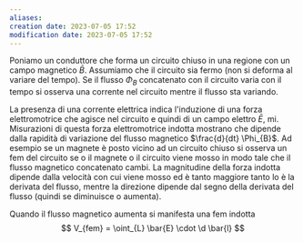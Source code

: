 ```yaml
---
aliases: 
creation date: 2023-07-05 17:52
modification date: 2023-07-05 17:52
---
```


Poniamo un conduttore che forma un circuito chiuso in una regione con un campo magnetico $\bar{B}$. Assumiamo che il circuito sia fermo (non si deforma al variare del tempo). Se il flusso $\Phi_{B}$ concatenato con il circuito varia con il tempo si osserva una corrente nel circuito mentre il flusso sta variando.

La presenza di una corrente elettrica indica l'induzione di una forza elettromotrice che agisce nel circuito e quindi di un campo elettro $\bar{E}$, mi.
Misurazioni di questa forza elettromotrice indotta mostrano che dipende dalla rapidità di variazione del flusso magnetico $\frac{d}{dt} \Phi_{B}$.
Ad esempio se un magnete è posto vicino ad un circuito chiuso si osserva un fem del circuito se o il magnete o il circuito viene mosso in modo tale che il flusso magnetico concatenato cambi.
La magnitudine della forza indotta dipende dalla velocità con cui viene mosso ed è tanto maggiore tanto lo è la derivata del flusso, mentre la direzione dipende dal segno della derivata del flusso (quindi se diminuisce o aumenta).

Quando il flusso magnetico aumenta si manifesta una fem indotta
$$ V_{fem} = \oint_{L} \bar{E} \cdot \d \bar{l} $$